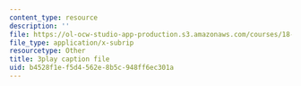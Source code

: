 ```yaml
---
content_type: resource
description: ''
file: https://ol-ocw-studio-app-production.s3.amazonaws.com/courses/18-650-statistics-for-applications-fall-2016/b4528f1ef5d4562e8b5c948ff6ec301a_a66tfLdr6oY.vtt
file_type: application/x-subrip
resourcetype: Other
title: 3play caption file
uid: b4528f1e-f5d4-562e-8b5c-948ff6ec301a
---
```

